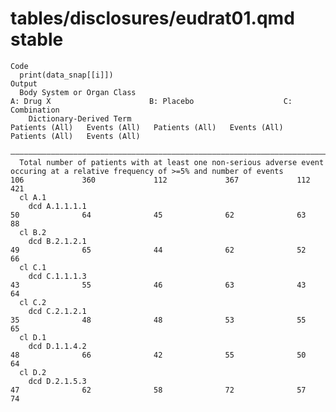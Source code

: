 # tables/disclosures/eudrat01.qmd stable

    Code
      print(data_snap[[i]])
    Output
      Body System or Organ Class                                                                                                                     A: Drug X                      B: Placebo                    C: Combination        
        Dictionary-Derived Term                                                                                                            Patients (All)   Events (All)   Patients (All)   Events (All)   Patients (All)   Events (All)
      ——————————————————————————————————————————————————————————————————————————————————————————————————————————————————————————————————————————————————————————————————————————————————————————————————————————————————————————————————
      Total number of patients with at least one non-serious adverse event occuring at a relative frequency of >=5% and number of events        106             360             112             367             112             421     
      cl A.1                                                                                                                                                                                                                            
        dcd A.1.1.1.1                                                                                                                            50              64              45              62              63              88     
      cl B.2                                                                                                                                                                                                                            
        dcd B.2.1.2.1                                                                                                                            49              65              44              62              52              66     
      cl C.1                                                                                                                                                                                                                            
        dcd C.1.1.1.3                                                                                                                            43              55              46              63              43              64     
      cl C.2                                                                                                                                                                                                                            
        dcd C.2.1.2.1                                                                                                                            35              48              48              53              55              65     
      cl D.1                                                                                                                                                                                                                            
        dcd D.1.1.4.2                                                                                                                            48              66              42              55              50              64     
      cl D.2                                                                                                                                                                                                                            
        dcd D.2.1.5.3                                                                                                                            47              62              58              72              57              74     

